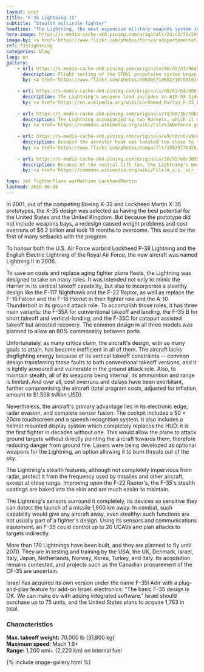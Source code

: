 ```yaml
---
layout: post
title: "F-35 Lightning II"
subtitle: "Stealth multirole fighter"
headline: "The Lightning, the most expensive military weapons system in history, is a beautiful aircraft of the most modern conception to date. It is the winning design of the Joint Strike Fighter (JSF) program, begun as the Joint Advanced Strike Technology (JAST) program and signed in 1996 as the JSF program."
hero-image: https://s-media-cache-ak0.pinimg.com/originals/2d/c2/75/2dc275a0de2d73924f64390bdb0007ae.jpg
image-by: <a href='https://www.flickr.com/photos/forsvarsdepartementet/22504078631/in/photolist-AhBhxH-AgCEop-zjJQov-zjAGD9-zjAVGd-AhB8FV-AhAWRD-zjAU31-AekkAw-S5R7D-8Kc2ip-gXvR34-7Bvz3Z-d8JN2o-dRDqjs-e2GL4S-9Dw77T-7Bzp9y-78xExV-8JU3e4-6Skwnh-bwPs7F-owhT3q-8vwtpZ-wmZvt6-51j3XD-yFwAE-9X8Vms-78xDBD-kokvFz-55qaLW-e2GJko-e2B5iM-e2GJEy-vVKMGf-e2GJ8A-e2B6uD-7P9k67-e2GKoY-AGLPkZ-eaPnqE-4fCtaE-eQ8Rye-51oeYs-e2GHUY-vgmjcy-e2B7bT-AMqGyF-pLSVah-dRvXq2' target='_new'>Testflyging av første norske F-35</a> by <a href='https://www.flickr.com/photos/forsvarsdepartementet/' target='_new' >Forsvarsdepartemente</a> under <a href='https://creativecommons.org/licenses/by/2.0/' target='_new'>Attribution 2.0 Generic</a>
ref: f35lightning
categories: blog
lang: en
gallery:
    - url: https://s-media-cache-ak0.pinimg.com/originals/96/dd/df/96dddf02c64391d57da281caf4b9ae31.jpg
      description: Flight testing of the STOVL propulsion system began on 7 January 2010. The F-35B's first hover was on 17 March 2010, followed by its first vertical landing the next day.
      by: <a href='https://www.flickr.com/photos/49840571@N02/10708181405/in/photolist-9NEdXe-bkrsBh-bTpfDa-9NELbX-hjfegk-hjfDJQ-nu8eMn-ns51Sa-hjfadk-hjfBWG-hjgwHR-hjgz1g-ns55qx-naS6bQ-eckCcm-bkrsvE-9NEUJe-5rhNAH-naS5hL-naS13c-hjfinX-hjfgWk-9NHJX1-bymmuV-9KomUV-9NENRV-9NESvr-9NEQEt-hjgBsk-ptqSHV-euR9i5-8p2esf-tZNnWQ-zLeCtA-A4LuKP-v1HE6M-uXByUp-ns5gfj' target='_new'>Marines perform first F-35B vertical take-off, landing at Eglin</a> by <a href='https://www.flickr.com/photos/49840571@N02/' target='_new' >Samuel King Jr</a> under <a href='https://creativecommons.org/licenses/by-nc-nd/2.0/' target='_new'>Attribution-NonCommercial-NoDerivs 2.0 Generic</a>
      
    - url: https://s-media-cache-ak0.pinimg.com/originals/08/61/64/0861641c62d72e7f56c5eb62e88508c1.jpg
      description: The Lightning's weapons load includes an AIM-9X Sidewinder inert missile on the starboard pylon, a centerline 25mm gun pod, and a GBU-32 and AIM-120 in the starboard weapon bay.
      by: <a href='https://en.wikipedia.org/wiki/Lockheed_Martin_F-35_Lightning_II#/media/File:Flickr_-_Official_U.S._Navy_Imagery_-_A_pilot_pilots_the_F-35B_Joint_Strike_Fighter_test_aircraft..jpg' target='_new'>Aircraft flying inverted shows external hard point stations, including the external Gatling gun pod</a> by courtesy of Lockheed Martin by Andy Wolfe. Released under the public domain
      
    - url: https://s-media-cache-ak0.pinimg.com/originals/7d/b8/3b/7db83b1429a13b24e3156e1d1c0db5ce.jpg
      description: The Lightning accompanied by two Hornets, which it will eventually replace.
      by: <a href='https://commons.wikimedia.org/wiki/File%3ADefense.gov_News_Photo_120111-F-JZ907-002_-_A_U.S._Marine_Corps_F-35_Lightning_II_aircraft_is_escorted_by_two_Marine_F_A-18_Hornets_as_it_flies_toward_Eglin_Air_Force_Base_Fla._on_Jan._11.jpg' target='_new'>A U.S. Marine Corps F-35 Lightning II aircraft is escorted by two Marine F A-18 Hornets</a> by Staff Sgt. Joely Santiago, U.S. Air Force under the public domain
      
    - url: https://s-media-cache-ak0.pinimg.com/originals/a9/c0/c6/a9c0c674ba824d7a2e052cad83b5ef49.jpg
      description: Because the arrestor hook was located too close to the landing gear, the F-35C was originally unable to land on an aircraft carrier.
      by: <a href='https://www.flickr.com/photos/compacflt/15539776428/in/photolist-pFcq8N-e2GJko-pKefvc-e2B5iM-pXzNXn-e2B6uD-ej7NrT-e2GKoY-e2B7bT-uEeVFY-pE3HiV-Cy4Mk9-p1Nrhb-pF1s7m-ejdwCG-J5Pqda-HYnCoM-HYnCt6-d1YXhQ-p1Yhem-pgT6Xi-HaGUkn-d1YYyS-fRPN7T-ekP4ev-d1YW4U-d1YVhw-d1YVay-kuJvT7-d1YWXE-d1YVGw-tZNiAf-Cy4MFQ-ahtGRQ-fRPSkc-J1aaCp-fRPtox-p1Nsdj-oCRbyP-9NEdXe-icRzgy-pWnMsL-pDP7XB-fRPMpk-pWnNfN-pWeJhr-q1357H-pDRtHQ-kuJwBw-oZvowF' target='_new'>141105-N-IM608-145</a> by <a href='https://www.flickr.com/photos/compacflt/' target='_new'>U.S. Pacific Fleet</a> under <a href='https://creativecommons.org/licenses/by-nc/2.0/' target='_new'>Attribution-NonCommercial 2.0 Generic</a>
      
    - url: https://s-media-cache-ak0.pinimg.com/originals/30/95/e0/3095e07af921352cfb032f66505ab3f8.jpg
      description: Because of the central lift fan, the Lightning's body is large enough to break the area rule. It compensates this disadvantage by carrying its weapons internally, which reduces drag.
      by: <a href='https://commons.wikimedia.org/wiki/File:A_u.s._air_force_f-35a_lightning_ii_aircraft_assigned_to_the_422nd_test_and_evaluation_squadron_taxis_before_its_first_operational_training_mission_april_4,_2013,_at_nellis_air_force_base,_nev_130404-f-kx404-161.jpg' target='_new'>A u.s. air force f-35a lightning ii aircraft assigned to the 422nd test and evaluation squadron taxis before its first operational training mission</a> by Senior Airman Brett Clashman, U.S. Air Force under the public domain

tags: jet fighterPlane warMachine LockheedMartin
lastmod: 2016-06-26
---
```

In 2001, out of the competing Boeing X-32 and Lockheed Martin X-35 prototypes, the X-35 design was selected as having the best potential for the United States and the United Kingdom. But because the prototype did not include weapons bays, a redesign caused weight problems and cost overruns of $6.2 billion and took 18 months to overcome. This would be the first of many setbacks with the program.

To honour both the U.S. Air Force warbird Lockheed P-38 Lightning and the English Electric Lightning of the Royal Air Force, the new aircraft was named Lightning II in 2006.

To save on costs and replace aging fighter plane fleets, the Lightning was designed to take on many roles. It was intended not only to mimic the Harrier in its vertical takeoff capability, but also to incorporate a stealthy design like the F-117 Nighthawk and the F-22 Raptor, as well as replace the F-16 Falcon and the F-18 Hornet in their fighter role and the A-10 Thunderbolt in its ground attack role. To accomplish those roles, it has three main variants: the F-35A for conventional takeoff and landing, the F-35 B for short takeoff and vertical-landing, and the F-35C for catapult assisted takeoff but arrested recovery. The common design in all three models was planned to allow an 80% commonality between parts.

Unfortunately, as many critics claim, the aircraft's design, with so many goals to attain, has become inefficient in all of them. The aircraft lacks dogfighting energy because of its vertical takeoff constraints -- common design transferring those faults to both conventional takeoff versions, and it is lightly armoured and vulnerable in the ground attack role. Also, to maintain stealth, all of its weapons being internal, its ammunition and range is limited. And over all, cost overruns and delays have been exorbitant, further compromising the aircraft (total program costs, adjusted for inflation, amount to $1.508 <em>trillion</em> USD).

Nevertheless, the aircraft's primary advantage lies in its electronic edge, radar evasion, and complete sensor fusion. The cockpit includes a 50 &times; 20cm touchscreen and a speech recognition system. It also includes a helmet mounted display system which completely replaces the HUD: it is the first fighter in decades without one. This would allow the plane to attack ground targets without directly pointing the aircraft towards them, therefore reducing danger from ground fire. Lasers were being developed as optional weapons for the Lightning, an option allowing it to burn threats out of the sky.

The Lightning's stealth features, although not completely impervious from radar, protect it from the frequency used by missiles and other aircraft, except at close range. Improving upon the F-22 Raptor's, the F-35's stealth coatings are baked into the skin and are much easier to maintain.

The Lightning's sensors surround it completely, its devices so sensitive they can detect the launch of a missile 1,900 km away. In combat, such capability would give any aircraft away, even stealthy: such functions are not usually part of a fighter's design. Using its sensors and communications equipment, an F-35 could control up to 20 UCAVs and plan attacks to targets indirectly.

More than 170 Lightnings have been built, and they are planned to fly until 2070. They are in testing and training by the USA, the UK, Denmark, Israel, Italy, Japan, Netherlands, Norway, Korea, Turkey, and Italy. Its acquisition remains contested, and projects such as the Canadian procurement of the CF-35 are uncertain.

Israel has acquired its own version under the name F-35I Adir with a plug-and-play feature for add-on Israeli electronics: "The basic F-35 design is OK. We can make do with adding integrated software." Israel should purchase up to 75 units, and the United States plans to acquire 1,763 in total.

<h3>Characteristics</h3>

<strong>Max. takeoff weight:</strong> 70,000 lb (31,800 kg)<br />
<strong>Maximum speed:</strong> Mach 1.6+<br />
<strong>Range:</strong> 1,200 nmi+ (2,220 km) on internal fuel

{% include image-gallery.html %}
